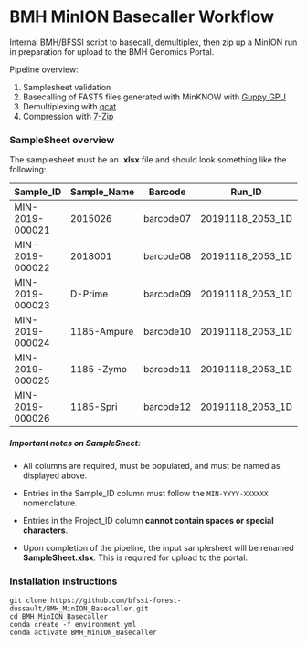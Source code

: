 # BMH MinION Basecaller Workflow

Internal BMH/BFSSI script to basecall, demultiplex, then zip up a MinION run in preparation for upload to the 
BMH Genomics Portal.

Pipeline overview:
1) Samplesheet validation
2) Basecalling of FAST5 files generated with MinKNOW with [Guppy GPU](https://community.nanoporetech.com/protocols/Guppy-protocol/v/gpb_2003_v1_revo_14dec2018/linux-guppy)
3) Demultiplexing with [qcat](https://github.com/nanoporetech/qcat)
4) Compression with [7-Zip](https://www.7-zip.org/)

### SampleSheet overview
The samplesheet must be an **.xlsx** file and should look something like the following:

| Sample_ID       | Sample_Name  | Barcode   | Run_ID           | Run_Protocol               | Instrument_ID | Sequencing_Kit | Flowcell_Type | Project_ID              | Read_Type | User        |
|-----------------|--------------|-----------|------------------|----------------------------|---------------|----------------|---------------|-------------------------|-----------|-------------|
| MIN-2019-000021 | 2015026      | barcode07 | 20191118_2053_1D | Rapid Barcoding Sequencing | MN26570       | SQL-RBK004     | FLO-MIN106    | Chicken_Nugget_Project  | 1D        | Dussault, F. |
| MIN-2019-000022 | 2018001      | barcode08 | 20191118_2053_1D | Rapid Barcoding Sequencing | MN26570       | SQL-RBK004     | FLO-MIN106    | Chicken_Nugget_Project  | 1D        | Dussault, F. |
| MIN-2019-000023 | D-Prime      | barcode09 | 20191118_2053_1D | Rapid Barcoding Sequencing | MN26570       | SQL-RBK004     | FLO-MIN106    | Chicken_Nugget_Project  | 1D        | Dussault, F. |
| MIN-2019-000024 | 1185-Ampure  | barcode10 | 20191118_2053_1D | Rapid Barcoding Sequencing | MN26570       | SQL-RBK004     | FLO-MIN106    | Chicken_Nugget_Project  | 1D        | Dussault, F. |
| MIN-2019-000025 | 1185 -Zymo   | barcode11 | 20191118_2053_1D | Rapid Barcoding Sequencing | MN26570       | SQL-RBK004     | FLO-MIN106    | Chicken_Nugget_Project  | 1D        | Dussault, F. |
| MIN-2019-000026 | 1185-Spri    | barcode12 | 20191118_2053_1D | Rapid Barcoding Sequencing | MN26570       | SQL-RBK004     | FLO-MIN106    | Chicken_Nugget_Project  | 1D        | Dussault, F. |

##### Important notes on SampleSheet:
- All columns are required, must be populated, and must be named as displayed above.

- Entries in the Sample_ID column must follow the `MIN-YYYY-XXXXXX` nomenclature.

- Entries in the Project_ID column **cannot contain spaces or special characters**.

- Upon completion of the pipeline, the input samplesheet will be renamed **SampleSheet.xlsx**. 
This is required for upload to the portal.

### Installation instructions

```
git clone https://github.com/bfssi-forest-dussault/BMH_MinION_Basecaller.git
cd BMH_MinION_Basecaller
conda create -f environment.yml
conda activate BMH_MinION_Basecaller
```